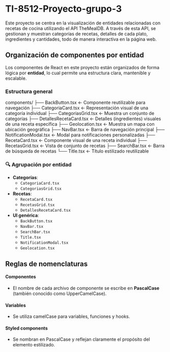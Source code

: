 # TI-8512-Proyecto-grupo-3
Este proyecto se centra en la visualización de entidades relacionadas con recetas de cocina utilizando el API TheMealDB. A través de esta API, se gestionan y muestran categorías de recetas, detalles de cada plato, ingredientes y cantidades, todo de manera interactiva en la página web.

## Organización de componentes por entidad
Los componentes de React en este proyecto están organizados de forma lógica por **entidad**, lo cual permite una estructura clara, mantenible y escalable.

### Estructura general
components/
├── BackButton.tsx ← Componente reutilizable para navegación
├── CategoriaCard.tsx ← Representación visual de una categoría individual
├── CategoriasGrid.tsx ← Muestra un conjunto de categorías
├── DetallesRecetaCard.tsx ← Detalles (ingredientes) visuales de una receta específica
├── Geolocation.tsx ← Muestra un mapa con ubicación geográfica
├── NavBar.tsx ← Barra de navegación principal
├── NotificationModal.tsx ← Modal para notificaciones personalizadas
├── RecetaCard.tsx ← Componente visual de una receta individual
├── RecetasGrid.tsx ← Vista de conjunto de recetas
├── SearchBar.tsx ← Barra de búsqueda de recetas
└── Title.tsx ← Título estilizado reutilizable

### 🔍 Agrupación por entidad
- **Categorías**:
  - `CategoriaCard.tsx`
  - `CategoriasGrid.tsx`
- **Recetas**:
  - `RecetaCard.tsx`
  - `RecetasGrid.tsx`
  - `DetallesRecetaCard.tsx`
- **UI genérica**:
  - `BackButton.tsx`  
  - `NavBar.tsx`
  - `SearchBar.tsx`  
  - `Title.tsx`
  - `NotificationModal.tsx`
  - `Geolocation.tsx`

## Reglas de nomenclaturas
#### Componentes
- El nombre de cada archivo de componente se escribe en **PascalCase** (también conocido como UpperCamelCase).
#### Variables
- Se utiliza camelCase para variables, funciones y hooks.
#### Styled components
- Se nombran en PascalCase y reflejan claramente el propósito del elemento estilizado.